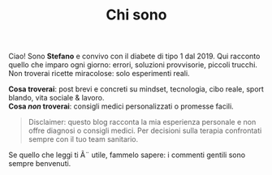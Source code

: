 ﻿---
title: Chi sono
description: PerchÃ© scrivo T1Diario e cosa troverai qui.
---

Ciao! Sono **Stefano** e convivo con il diabete di tipo 1 dal 2019. Qui racconto quello che imparo ogni giorno: errori, soluzioni provvisorie, piccoli trucchi. Non troverai ricette miracolose: solo esperimenti reali.

**Cosa troverai**: post brevi e concreti su mindset, tecnologia, cibo reale, sport blando, vita sociale & lavoro.  
**Cosa _non_ troverai**: consigli medici personalizzati o promesse facili.

> Disclaimer: questo blog racconta la mia esperienza personale e non offre diagnosi o consigli medici. Per decisioni sulla terapia confrontati sempre con il tuo team sanitario.

Se quello che leggi ti Ã¨ utile, fammelo sapere: i commenti gentili sono sempre benvenuti.



